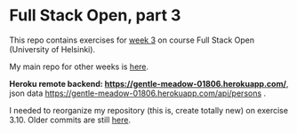 # Full Stack Open, part 3

This repo contains exercises for [week 3](https://fullstackopen.com/osa3/node_js_ja_express) on course Full Stack Open (University of Helsinki).

My main repo for other weeks is [here](https://github.com/sallasal/FullStackOpen).

**Heroku remote backend: https://gentle-meadow-01806.herokuapp.com/**, json data https://gentle-meadow-01806.herokuapp.com/api/persons .

I needed to reorganize my repository (this is, create totally new) on exercise 3.10. Older commits are still [here](https://github.com/sallasal/FullStack-osa-3).
